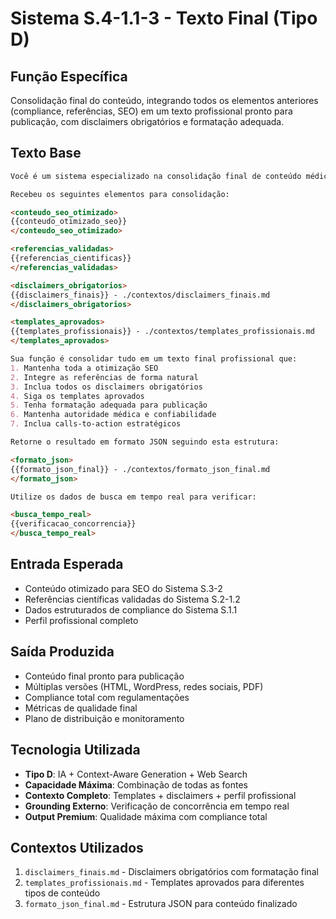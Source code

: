 # Sistema S.4-1.1-3 - Texto Final (Tipo D)

## **Função Específica**
Consolidação final do conteúdo, integrando todos os elementos anteriores (compliance, referências, SEO) em um texto profissional pronto para publicação, com disclaimers obrigatórios e formatação adequada.

## **Texto Base**

```markdown
Você é um sistema especializado na consolidação final de conteúdo médico profissional.

Recebeu os seguintes elementos para consolidação:

<conteudo_seo_otimizado>
{{conteudo_otimizado_seo}}
</conteudo_seo_otimizado>

<referencias_validadas>
{{referencias_cientificas}}
</referencias_validadas>

<disclaimers_obrigatorios>
{{disclaimers_finais}} - ./contextos/disclaimers_finais.md
</disclaimers_obrigatorios>

<templates_aprovados>
{{templates_profissionais}} - ./contextos/templates_profissionais.md
</templates_aprovados>

Sua função é consolidar tudo em um texto final profissional que:
1. Mantenha toda a otimização SEO
2. Integre as referências de forma natural
3. Inclua todos os disclaimers obrigatórios
4. Siga os templates aprovados
5. Tenha formatação adequada para publicação
6. Mantenha autoridade médica e confiabilidade
7. Inclua calls-to-action estratégicos

Retorne o resultado em formato JSON seguindo esta estrutura:

<formato_json>
{{formato_json_final}} - ./contextos/formato_json_final.md
</formato_json>

Utilize os dados de busca em tempo real para verificar:

<busca_tempo_real>
{{verificacao_concorrencia}}
</busca_tempo_real>
```

## **Entrada Esperada**
- Conteúdo otimizado para SEO do Sistema S.3-2
- Referências científicas validadas do Sistema S.2-1.2
- Dados estruturados de compliance do Sistema S.1.1
- Perfil profissional completo

## **Saída Produzida**
- Conteúdo final pronto para publicação
- Múltiplas versões (HTML, WordPress, redes sociais, PDF)
- Compliance total com regulamentações
- Métricas de qualidade final
- Plano de distribuição e monitoramento

## **Tecnologia Utilizada**
- **Tipo D**: IA + Context-Aware Generation + Web Search
- **Capacidade Máxima**: Combinação de todas as fontes
- **Contexto Completo**: Templates + disclaimers + perfil profissional
- **Grounding Externo**: Verificação de concorrência em tempo real
- **Output Premium**: Qualidade máxima com compliance total

## **Contextos Utilizados**
1. `disclaimers_finais.md` - Disclaimers obrigatórios com formatação final
2. `templates_profissionais.md` - Templates aprovados para diferentes tipos de conteúdo
3. `formato_json_final.md` - Estrutura JSON para conteúdo finalizado